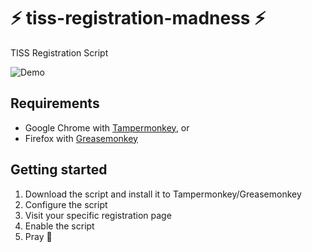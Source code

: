 # :zap: tiss-registration-madness :zap:
TISS Registration Script

![Demo](https://cloud.githubusercontent.com/assets/9406772/18539063/77b3aaf8-7b14-11e6-996b-854570429be6.gif)

## Requirements

* Google Chrome with [Tampermonkey](https://chrome.google.com/webstore/detail/tampermonkey/dhdgffkkebhmkfjojejmpbldmpobfkfo "Tampermonkey"), or
* Firefox with [Greasemonkey](https://addons.mozilla.org/de/firefox/addon/greasemonkey "Greasemonkey")

## Getting started

1. Download the script and install it to Tampermonkey/Greasemonkey
2. Configure the script
3. Visit your specific registration page
4. Enable the script
5. Pray :pray:


